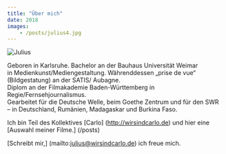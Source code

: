```yaml
---
title: "Über mich"
date: 2018
images:
    - /posts/julius4.jpg
---
```

![Julius](/julius4.jpg)

Geboren in Karlsruhe. Bachelor an der Bauhaus Universität Weimar       
in Medienkunst/Mediengestaltung. Währenddessen „prise de vue“     
(Bildgestatung) an der SATIS/ Aubagne.            
Diplom an der Filmakademie Baden-Württemberg in Regie/Fernsehjournalismus.     
Gearbeitet für die Deutsche Welle, beim Goethe Zentrum und für den SWR     
– in Deutschland, Rumänien, Madagaskar und Burkina Faso.  

Ich bin Teil des Kollektives [Carlo] (http://wirsindcarlo.de)
und hier eine [Auswahl meiner Filme.] (/posts)     

[Schreibt mir,] (mailto:julius@wirsindcarlo.de) 
ich freue mich.






